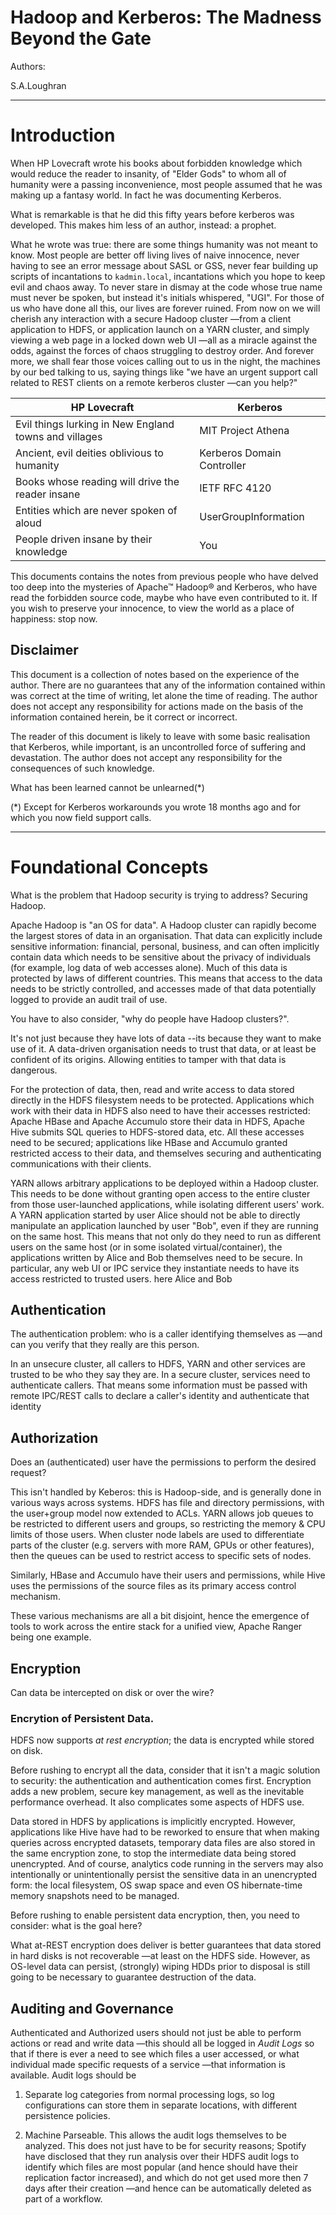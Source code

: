
# Hadoop and Kerberos: The Madness Beyond the Gate


Authors:

S.A.Loughran


----

# Introduction

When HP Lovecraft wrote his books about forbidden knowledge which would reduce the reader to insanity, of "Elder Gods" to whom all of humanity were a passing inconvenience, most people assumed that he was making up a fantasy world.
In fact he was documenting Kerberos.

What is remarkable is that he did this fifty years before kerberos was developed. This makes him less of an author, 
instead: a prophet.

What he wrote was true: there are some things humanity was not meant to know. Most people are better off living lives of naive innocence, never having to see an error message about SASL or GSS, never fear building up scripts of incantations to `kadmin.local`, incantations which you hope to keep evil and chaos away. To never stare in dismay at the code whose true name must never be spoken, but instead it's initials whispered, "UGI". For those of us who have done all this, our lives are forever ruined. From now on we will cherish any interaction with a secure Hadoop cluster —from a client application to HDFS, or application launch on a YARN cluster, and simply viewing a web page in a locked down web UI —all as a miracle against the odds, against the forces of chaos struggling to destroy order.
And forever more, we shall fear those voices calling out to us in the night, the machines by our bed talking to us, saying things like "we have an urgent support call related to REST clients on a remote kerberos cluster —can you help?" 


| HP Lovecraft                                          | Kerberos                   |
|-------------------------------------------------------|----------------------------|
| Evil things lurking in New England towns and villages | MIT Project Athena         |
| Ancient, evil deities oblivious to humanity           | Kerberos Domain Controller |
| Books whose reading will drive the reader insane      | IETF RFC 4120              |
| Entities which are never spoken of aloud              | UserGroupInformation       |
| People driven insane by their knowledge               | You                        |

This documents contains the notes from previous people who have delved too deep into the mysteries of Apache&trade; Hadoop&reg; and Kerberos, who have read the forbidden source code, maybe who have even contributed to it. If you wish to preserve your innocence, to view the world as a place of happiness: stop now.

## Disclaimer

This document is a collection of notes based on the experience of the author. There are no guarantees that any of the information contained within was correct at the time of writing, let alone the time of reading. The author does not accept any responsibility for actions made on the basis of the information contained herein, be it correct or incorrect.

The reader of this document is likely to leave with some basic realisation that Kerberos, while important, is an uncontrolled force of suffering and devastation. The author does not accept any responsibility for the consequences of such knowledge.

What has been learned cannot be unlearned(*)

(*) Except for Kerberos workarounds you wrote 18 months ago and for which you now field support calls.

----

# Foundational Concepts

What is the problem that Hadoop security is trying to address? Securing Hadoop.

Apache Hadoop is "an OS for data".
A Hadoop cluster can rapidly become the largest stores of data in an organisation.
That data can explicitly include sensitive information: financial, personal, business, and can often implicitly contain data which needs to be sensitive about the privacy of individuals (for example, log data of web accesses alone).
Much of this data is protected by laws of different countries.
This means that access to the data needs to be strictly controlled, and accesses made of that data potentially logged to provide an audit trail of use.

You have to also consider, "why do people have Hadoop clusters?".

It's not just because they have lots of data --its because they want to make use of it.
A data-driven organisation needs to trust that data, or at least be confident of its origins.
Allowing entities to tamper with that data is dangerous.

For the protection of data, then, read and write access to data stored directly in the HDFS filesystem needs to be protected.
Applications which work with their data in HDFS also need to have their accesses restricted: Apache HBase and Apache Accumulo store their data in HDFS, Apache Hive submits SQL queries to HDFS-stored data, etc.
All these accesses need to be secured; applications like HBase and Accumulo granted restricted access to their data, and themselves securing and authenticating communications with their clients.

YARN allows arbitrary applications to be deployed within a Hadoop cluster.
This needs to be done without granting open access to the entire cluster from those user-launched applications, while isolating different users' work.
A YARN application started by user Alice should not be able to directly manipulate an application launched by user "Bob", even if they are running on the same host.
This means that not only do they need to run as different users on the same host (or in some isolated virtual/container), the applications written by Alice and Bob themselves need to be secure.
In particular, any web UI or IPC service they instantiate needs to have its access restricted to trusted users. here Alice and Bob

## Authentication

The authentication problem: who is a caller identifying themselves as —and can you verify
that they really are this person.

In an unsecure cluster, all callers to HDFS, YARN and other services are trusted to be
who they say they are. In a secure cluster, services need to authenticate callers.
That means some information must be passed with remote IPC/REST calls to declare
a caller's identity and authenticate that identity

## Authorization

Does an (authenticated) user have the permissions to perform the desired request?

This isn't handled by Keberos: this is Hadoop-side, and is generally done
in various ways across systems. HDFS has file and directory permissions, with the
user+group model now extended to ACLs. YARN allows job queues to be restricted
to different users and groups, so restricting the memory & CPU limits of those
users. When cluster node labels are used to differentiate parts of the cluster (e.g. servers with
more RAM, GPUs or other features), then the queues can be used to restrict access
to specific sets of nodes.

Similarly, HBase and Accumulo have their users and permissions, while Hive uses the
permissions of the source files as its primary access control mechanism.

These various mechanisms are all a bit disjoint, hence the emergence of tools
to work across the entire stack for a unified view, Apache Ranger being one example.


## Encryption

Can data be intercepted on disk or over the wire?


### Encrytion of Persistent Data.

HDFS now supports *at rest encryption*; the data is encrypted while stored on disk.

Before rushing to encrypt all the data, consider that it isn't a magic solution to
security: the authentication and authentication comes first. Encryption adds a new problem,
secure key management, as well as the inevitable performance overhead. It also complicates
some aspects of HDFS use.

Data stored in HDFS by applications is implicitly encrypted. However, applications like 
Hive have had to be reworked to ensure 
that when making queries across encrypted datasets, temporary data files are also stored
in the same encryption zone, to stop the intermediate data being stored unencrypted.
And of course, analytics code running in the servers may also intentionally or unintentionally
persist the sensitive data in an unencrypted form: the local filesystem, OS swap space
and even OS hibernate-time memory snapshots need to be managed.

Before rushing to enable persistent data encryption, then, you need to consider: what is the
goal here? 

What at-REST encryption does deliver is better guarantees that data stored in hard disks
is not recoverable —at least on the HDFS side. However, as OS-level data can persist,
(strongly) wiping HDDs prior to disposal is still going to be necessary to guarantee
destruction of the data.

## Auditing and Governance

Authenticated and Authorized users should not just be able to perform actions
or read and write data —this should all be logged in *Audit Logs* so that
if there is ever a need to see which files a user accessed, or what individual
made specific requests of a service —that information is available. Audit logs
should be 

1. Separate log categories from normal processing logs, so log configurations
can store them in separate locations, with different persistence policies.

1. Machine Parseable. This allows the audit logs themselves to be analyzed. This
does not just have to be for security reasons; Spotify have disclosed that they
run analysis over their HDFS audit logs to identify which files are most popular (and
hence should have their replication factor increased), and which do not get
used more then 7 days after their creation —and hence can be automatically deleted
as part of a workflow.

